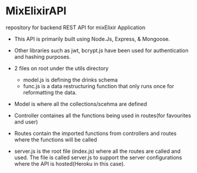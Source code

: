 # MixElixirAPI
repository for backend REST API for mixElixir Application
* This API is primarily built using Node.Js, Express, & Mongoose.

* Other libraries such as jwt, bcrypt.js have been used for authentication and hashing purposes.

* 2 files on root under the utils directory
    * model.js is defining the drinks schema
    * func.js is a data restructuring function that only runs once for reformatting the data.

* Model is where all the collections/scehma are defined 

* Controller containes all the functions being used in routes(for favourites and user)

* Routes contain the imported functions from controllers and routes where the functions will be called

* server.js is the root file (index.js) where all the routes are called and used. The file is called server.js to support the server configurations where the API is hosted(Heroku in this case). 





